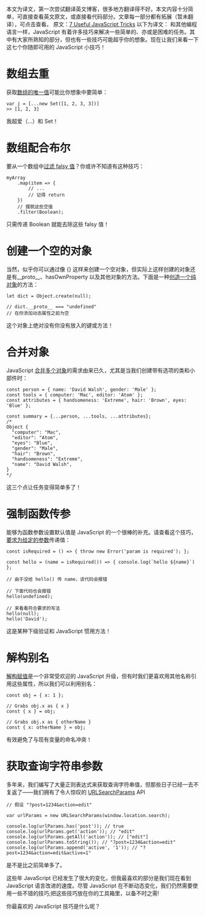 本文为译文，第一次尝试翻译英文博客，很多地方翻译得不好。本文内容十分简单，可直接查看英文原文，或直接看代码部分。文章每一部分都有拓展（暂未翻译），可点击查看。
原文：[7 Useful JavaScript Tricks](https://davidwalsh.name/javascript-tricks)
以下为译文：
和其他编程语言一样，JavaScript 有着许多技巧来解决一些简单的、亦或是困难的任务。其中有大家所熟知的部分，但也有一些技巧可能超乎你的想象。现在让我们来看一下这七个你随即可用的 JavaScript 小技巧！

# 数组去重

获取[数组的唯一值](https://davidwalsh.name/array-unique)可能比你想象中要简单：

```
var j = [...new Set([1, 2, 3, 3])]
>> [1, 2, 3]
```

我超爱（...）和 Set！

# 数组配合布尔

要从一个数组中[过滤 falsy 值](https://davidwalsh.name/array-boolean)？你或许不知道有这种技巧：

```
myArray
    .map(item => {
        // ...
        // 记得 return
    })
    // 摆脱这些空值
    .filter(Boolean);
```

只需传递 Boolean 就能去除这些 falsy 值！

# 创建一个空的对象

当然，似乎你可以通过像 {} 这样来创建一个空对象，但实际上这样创建的对象还是有\_\_proto\_\_、hasOwnProperty 以及其他对象的方法。下面是一种[创造一个纯对象](https://davidwalsh.name/object-create-null)的方法：

```
let dict = Object.create(null);

// dict.__proto__ === "undefined"
// 在你添加动态属性之前为空
```

这个对象上绝对没有你没有放入的键或方法！

# 合并对象

JavaScript [合并多个对象](https://davidwalsh.name/merge-objects)的需求由来已久，尤其是当我们创建带有选项的类和小部件时：

```
const person = { name: 'David Walsh', gender: 'Male' };
const tools = { computer: 'Mac', editor: 'Atom' };
const attributes = { handsomeness: 'Extreme', hair: 'Brown', eyes: 'Blue' };

const summary = {...person, ...tools, ...attributes};
/*
Object {
  "computer": "Mac",
  "editor": "Atom",
  "eyes": "Blue",
  "gender": "Male",
  "hair": "Brown",
  "handsomeness": "Extreme",
  "name": "David Walsh",
}
*/
```

这三个点让任务变得简单多了！

# 强制函数传参

能够为函数参数设置默认值是 JavaScript 的一个很棒的补充。请查看这个技巧，[要求为给定的参数](<[https://davidwalsh.name/javascript-function-parameters](https://davidwalsh.name/javascript-function-parameters)>)传递值：

```
const isRequired = () => { throw new Error('param is required'); };

const hello = (name = isRequired()) => { console.log(`hello ${name}`) };

// 由于没给 hello() 传 name，该代码会报错

// 下面代码也会报错
hello(undefined);

// 来看看符合要求的写法
hello(null);
hello('David');
```

这是某种下级验证和 JavaScript 惯用方法！

# 解构别名

[解构赋值](https://davidwalsh.name/destructuring-alias)是一个非常受欢迎的 JavaScript 升级，但有时我们更喜欢用其他名称引用这些属性，所以我们可以利用别名：

```
const obj = { x: 1 };

// Grabs obj.x as { x }
const { x } = obj;

// Grabs obj.x as { otherName }
const { x: otherName } = obj;
```

有效避免了与现有变量的命名冲突！

# 获取查询字符串参数

多年来，我们编写了大量正则表达式来获取查询字符串值，但那些日子已经一去不复返了——我们拥有了令人惊叹的 [URLSearchParams](<[https://davidwalsh.name/query-string-javascript](https://davidwalsh.name/query-string-javascript)>) API

```
// 假设 "?post=1234&action=edit"

var urlParams = new URLSearchParams(window.location.search);

console.log(urlParams.has('post')); // true
console.log(urlParams.get('action')); // "edit"
console.log(urlParams.getAll('action')); // ["edit"]
console.log(urlParams.toString()); // "?post=1234&action=edit"
console.log(urlParams.append('active', '1')); // "?post=1234&action=edit&active=1"
```

是不是比之前简单多了。

这些年 JavaScript 已经发生了很大的变化，但我最喜欢的部分是我们现在看到 JavaScript 语言改进的速度。尽管 JavaScript 在不断动态变化，我们仍然需要使用一些不错的技巧;把这些技巧放在你的工具箱里，以备不时之需!

你最喜欢的 JavaScript 技巧是什么呢？
